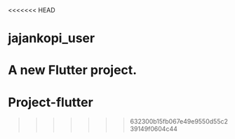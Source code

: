 <<<<<<< HEAD
# jajankopi_user

A new Flutter project.
=======
# Project-flutter
>>>>>>> 632300b15fb067e49e9550d55c239149f0604c44
